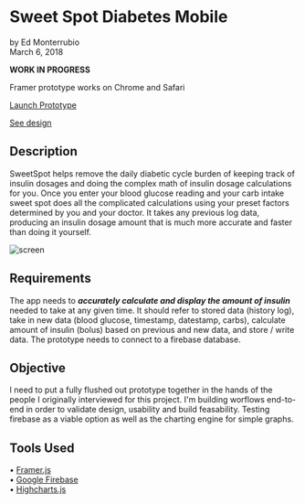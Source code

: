 # Sweet Spot Diabetes Mobile
by Ed Monterrubio</br>
March 6, 2018

<STRONG>WORK IN PROGRESS</STRONG>

Framer prototype works on Chrome and Safari

<a href="https://framer.cloud/kcoOh" target="_blank">Launch Prototype</a>

<a href="http://edmonterrubio.com/projects/sweetSpot.html" target="_blank">See design</a>

## Description
SweetSpot helps remove the daily diabetic cycle burden of keeping track of insulin dosages and doing the complex math of insulin dosage calculations for you. Once you enter your blood glucose reading and your carb intake sweet spot does all the complicated calculations using your preset factors determined by you and your doctor. It takes any previous log data, producing an insulin dosage amount that is much more accurate and faster than doing it yourself.

![screen](http://edmonterrubio.com/github/sweetSpotDiabetes.jpg)

## Requirements
The app needs to <strong><i>accurately calculate and display the amount of insulin</i></strong> needed to take at any given time. It should refer to stored data (history log), take in new data (blood glucose, timestamp, datestamp, carbs), calculate amount of insulin (bolus) based on previous and new data, and store / write data. The prototype needs to connect to a firebase database.

## Objective
I need to put a fully flushed out prototype together in the hands of the people I originally interviewed for this project. I'm building worflows end-to-end in order to validate design, usability and build feasability. Testing firebase as a viable option as well as the charting engine for simple graphs.

## Tools Used
• <a href="https://framer.com/" target="_blank">Framer.js</a></br>
• <a href="https://console.firebase.google.com/" target="_blank">Google Firebase</a></br>
• <a href="https://www.highcharts.com/" target="_blank">Highcharts.js</a>
